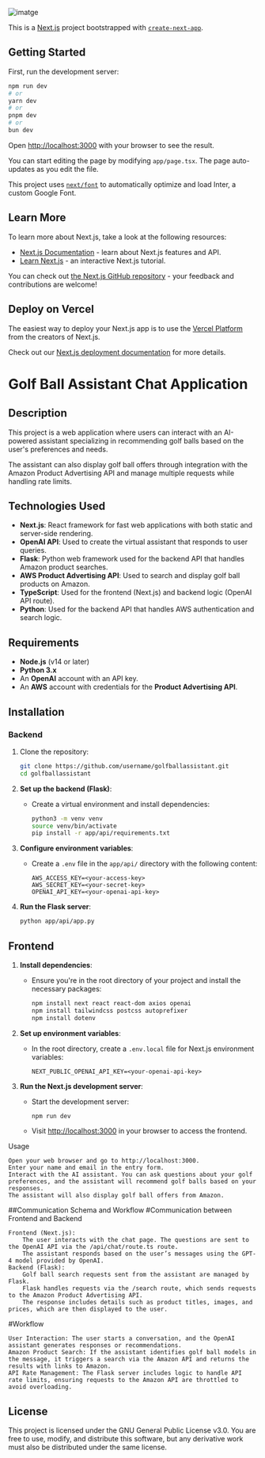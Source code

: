 ![imatge](https://github.com/user-attachments/assets/9fef0fa4-a155-4a4c-817b-741888e6e3cb)







This is a [Next.js](https://nextjs.org/) project bootstrapped with [`create-next-app`](https://github.com/vercel/next.js/tree/canary/packages/create-next-app).

## Getting Started

First, run the development server:

```bash
npm run dev
# or
yarn dev
# or
pnpm dev
# or
bun dev
```

Open [http://localhost:3000](http://localhost:3000) with your browser to see the result.

You can start editing the page by modifying `app/page.tsx`. The page auto-updates as you edit the file.

This project uses [`next/font`](https://nextjs.org/docs/basic-features/font-optimization) to automatically optimize and load Inter, a custom Google Font.

## Learn More

To learn more about Next.js, take a look at the following resources:

- [Next.js Documentation](https://nextjs.org/docs) - learn about Next.js features and API.
- [Learn Next.js](https://nextjs.org/learn) - an interactive Next.js tutorial.

You can check out [the Next.js GitHub repository](https://github.com/vercel/next.js/) - your feedback and contributions are welcome!

## Deploy on Vercel

The easiest way to deploy your Next.js app is to use the [Vercel Platform](https://vercel.com/new?utm_medium=default-template&filter=next.js&utm_source=create-next-app&utm_campaign=create-next-app-readme) from the creators of Next.js.

Check out our [Next.js deployment documentation](https://nextjs.org/docs/deployment) for more details.

# Golf Ball Assistant Chat Application

## Description
This project is a web application where users can interact with an AI-powered assistant specializing in recommending golf balls based on the user's preferences and needs.

The assistant can also display golf ball offers through integration with the Amazon Product Advertising API and manage multiple requests while handling rate limits.

## Technologies Used
- **Next.js**: React framework for fast web applications with both static and server-side rendering.
- **OpenAI API**: Used to create the virtual assistant that responds to user queries.
- **Flask**: Python web framework used for the backend API that handles Amazon product searches.
- **AWS Product Advertising API**: Used to search and display golf ball products on Amazon.
- **TypeScript**: Used for the frontend (Next.js) and backend logic (OpenAI API route).
- **Python**: Used for the backend API that handles AWS authentication and search logic.

## Requirements
- **Node.js** (v14 or later)
- **Python 3.x**
- An **OpenAI** account with an API key.
- An **AWS** account with credentials for the **Product Advertising API**.

## Installation

### Backend
1. Clone the repository:
   ```bash
   git clone https://github.com/username/golfballassistant.git
   cd golfballassistant
2. **Set up the backend (Flask)**:
   - Create a virtual environment and install dependencies:
     ```bash
     python3 -m venv venv
     source venv/bin/activate
     pip install -r app/api/requirements.txt
     ```

3. **Configure environment variables**:
   - Create a `.env` file in the `app/api/` directory with the following content:
     ```
     AWS_ACCESS_KEY=<your-access-key>
     AWS_SECRET_KEY=<your-secret-key>
     OPENAI_API_KEY=<your-openai-api-key>
     ```

4. **Run the Flask server**:
   ```bash
   python app/api/app.py
   
## Frontend

1. **Install dependencies**:
   - Ensure you're in the root directory of your project and install the necessary packages:
     ```bash
     npm install next react react-dom axios openai
     npm install tailwindcss postcss autoprefixer
     npm install dotenv
     ```

2. **Set up environment variables**:
   - In the root directory, create a `.env.local` file for Next.js environment variables:
     ```
     NEXT_PUBLIC_OPENAI_API_KEY=<your-openai-api-key>
     ```

3. **Run the Next.js development server**:
   - Start the development server:
     ```bash
     npm run dev
     ```
   - Visit [http://localhost:3000](http://localhost:3000) in your browser to access the frontend.
  
Usage

    Open your web browser and go to http://localhost:3000.
    Enter your name and email in the entry form.
    Interact with the AI assistant. You can ask questions about your golf preferences, and the assistant will recommend golf balls based on your responses.
    The assistant will also display golf ball offers from Amazon.

##Communication Schema and Workflow
#Communication between Frontend and Backend

    Frontend (Next.js):
        The user interacts with the chat page. The questions are sent to the OpenAI API via the /api/chat/route.ts route.
        The assistant responds based on the user’s messages using the GPT-4 model provided by OpenAI.
    Backend (Flask):
        Golf ball search requests sent from the assistant are managed by Flask.
        Flask handles requests via the /search route, which sends requests to the Amazon Product Advertising API.
        The response includes details such as product titles, images, and prices, which are then displayed to the user.

#Workflow

    User Interaction: The user starts a conversation, and the OpenAI assistant generates responses or recommendations.
    Amazon Product Search: If the assistant identifies golf ball models in the message, it triggers a search via the Amazon API and returns the results with links to Amazon.
    API Rate Management: The Flask server includes logic to handle API rate limits, ensuring requests to the Amazon API are throttled to avoid overloading.

## License

This project is licensed under the GNU General Public License v3.0. You are free to use, modify, and distribute this software, but any derivative work must also be distributed under the same license.



